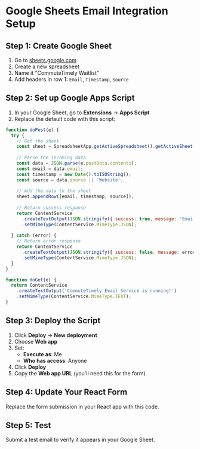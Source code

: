 # Google Sheets Email Integration Setup

## Step 1: Create Google Sheet
1. Go to [sheets.google.com](https://sheets.google.com)
2. Create a new spreadsheet
3. Name it "CommuteTimely Waitlist"
4. Add headers in row 1: `Email`, `Timestamp`, `Source`

## Step 2: Set up Google Apps Script
1. In your Google Sheet, go to **Extensions** → **Apps Script**
2. Replace the default code with this script:

```javascript
function doPost(e) {
  try {
    // Get the sheet
    const sheet = SpreadsheetApp.getActiveSpreadsheet().getActiveSheet();
    
    // Parse the incoming data
    const data = JSON.parse(e.postData.contents);
    const email = data.email;
    const timestamp = new Date().toISOString();
    const source = data.source || 'Website';
    
    // Add the data to the sheet
    sheet.appendRow([email, timestamp, source]);
    
    // Return success response
    return ContentService
      .createTextOutput(JSON.stringify({ success: true, message: 'Email added successfully' }))
      .setMimeType(ContentService.MimeType.JSON);
      
  } catch (error) {
    // Return error response
    return ContentService
      .createTextOutput(JSON.stringify({ success: false, message: error.toString() }))
      .setMimeType(ContentService.MimeType.JSON);
  }
}

function doGet(e) {
  return ContentService
    .createTextOutput('CommuteTimely Email Service is running!')
    .setMimeType(ContentService.MimeType.TEXT);
}
```

## Step 3: Deploy the Script
1. Click **Deploy** → **New deployment**
2. Choose **Web app**
3. Set:
   - **Execute as**: Me
   - **Who has access**: Anyone
4. Click **Deploy**
5. Copy the **Web app URL** (you'll need this for the form)

## Step 4: Update Your React Form
Replace the form submission in your React app with this code.

## Step 5: Test
Submit a test email to verify it appears in your Google Sheet. 